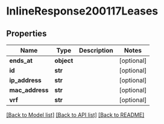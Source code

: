 # InlineResponse200117Leases

## Properties
Name | Type | Description | Notes
------------ | ------------- | ------------- | -------------
**ends_at** | **object** |  | [optional] 
**id** | **str** |  | [optional] 
**ip_address** | **str** |  | [optional] 
**mac_address** | **str** |  | [optional] 
**vrf** | **str** |  | [optional] 

[[Back to Model list]](../README.md#documentation-for-models) [[Back to API list]](../README.md#documentation-for-api-endpoints) [[Back to README]](../README.md)


